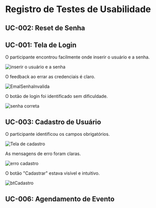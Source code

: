 # Registro de Testes de Usabilidade

## UC-002: Reset de Senha
## UC-001: Tela de Login
O participante encontrou facilmente onde inserir o usuário e a senha.

![inserir o usuário e a senha](https://github.com/user-attachments/assets/424ffbcb-fd8e-4990-8dd2-a76355e49c6b)

O feedback ao errar as credenciais é claro.

![EmalSenhaInvalida](https://github.com/user-attachments/assets/ccfce00f-a732-4635-affc-7687112482d3)

O botão de login foi identificado sem dificuldade.

![senha correta](https://github.com/user-attachments/assets/997772be-5b25-429a-b42e-97ddd3a3fc22)

## UC-003: Cadastro de Usuário
O participante identificou os campos obrigatórios.

![Tela de cadastro](https://github.com/user-attachments/assets/5cb27deb-3975-47fe-a52f-eb0c85c72e07)

As mensagens de erro foram claras.

![erro cadastro](https://github.com/user-attachments/assets/be5a0587-99d3-4406-8037-8342a44b27a3)

O botão "Cadastrar" estava visível e intuitivo.

![btCadastro](https://github.com/user-attachments/assets/721faf5b-6823-40c1-8302-ba4a309a6c98)

## UC-006: Agendamento de Evento
